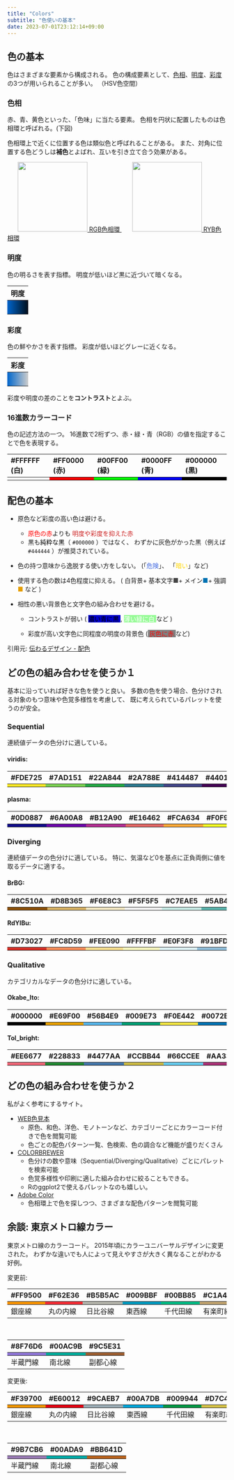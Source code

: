 ```yaml
---
title: "Colors"
subtitle: "色使いの基本"
date: 2023-07-01T23:12:14+09:00
---
```



## 色の基本

色はさまざまな要素から構成される。
色の構成要素として、<u>色相</u>、<u>明度</u>、<u>彩度</u>の3つが用いられることが多い。
（HSV色空間）

### 色相

赤、青、黄色といった、「色味」に当たる要素。
色相を円状に配置したものは色相環と呼ばれる。(下図)

色相環上で近くに位置する色は類似色と呼ばれることがある。
また、対角に位置する色どうしは**補色**とよばれ、互いを引き立て合う効果がある。

<a href="https://ja.wikipedia.org/wiki/%E8%A3%9C%E8%89%B2">
<img
  src="https://upload.wikimedia.org/wikipedia/commons/thumb/3/38/BYR_color_wheel.svg/2560px-BYR_color_wheel.svg.png"
  height="160"
  style="margin-left: 24px;"
/>
RGB色相環
<img
  src="https://upload.wikimedia.org/wikipedia/commons/thumb/7/74/Rgb-colorwheel.svg/2560px-Rgb-colorwheel.svg.png"
  height="160"
  style="margin-left: 24px;"
/>
RYB色相環
</a>


### 明度

色の明るさを表す指標。
明度が低いほど黒に近づいて暗くなる。

<table width="80%">
  <thead>
    <tr class="header">
      <th style="text-align: center;">明度</th>
    </tr>
  </thead>
  <tbody height="32px">
    <tr>
      <td style="background: linear-gradient(to left, #000d1a, #0066cc);"></td>
    </tr>
  </tbody>
</table>


### 彩度

色の鮮やかさを表す指標。
彩度が低いほどグレーに近くなる。

<table width="80%">
  <thead>
    <tr class="header">
      <th style="text-align: center;">彩度</th>
    </tr>
  </thead>
  <tbody height="32px">
    <tr>
      <td style="background: linear-gradient(to left, #cccccc, #0066cc);"></td>
    </tr>
  </tbody>
</table>

彩度や明度の差のことを**コントラスト**とよぶ。


### 16進数カラーコード

色の記述方法の一つ。
16進数で2桁ずつ、赤・緑・青（RGB）の値を指定することで色を表現する。

<table>
  <thead>
    <tr class="header">
      <th style="text-align: left;">#FFFFFF (白)</th>
      <th style="text-align: left;">#FF0000 (赤)</th>
      <th style="text-align: left;">#00FF00 (緑)</th>
      <th style="text-align: left;">#0000FF (青)</th>
      <th style="text-align: left;">#000000 (黒)</th>
    </tr>
  </thead>
  <tbody>
    <tr>
      <td style="background-color: #FFFFFF;"></td>
      <td style="background-color: #FF0000;"></td>
      <td style="background-color: #00FF00;"></td>
      <td style="background-color: #0000FF;"></td>
      <td style="background-color: #000000;"></td>
    </tr>
  </tbody>
</table>


## 配色の基本

- 原色など彩度の高い色は避ける。
  - <span style="color: #ff0000;">原色の赤</span>よりも
    <span style="color: #cc2222;">明度や彩度を抑えた赤</span>
  - 黒も<span style="color: #000000;">純粋な黒</span>（ `#000000` ）ではなく、
    わずかに灰色がかった黒（例えば `#444444` ）が推奨されている。

- 色の持つ意味から逸脱する使い方をしない。
  (「<span style="color: #4169e1;">危険</span>」、
  「<span style="color:  #ffd700;">暗い</span>」など)

- 使用する色の数は4色程度に抑える。
  (
    白背景+
    基本文字<span style="color: #444;">■</span>+
    メイン<span style="color: #0072B2;">■</span>+
    強調<span style="color: #E69F00;">■</span>
    など
  )

- 相性の悪い背景色と文字色の組み合わせを避ける。
  - コントラストが弱い
    (
      <span style="color: #000;background-color: #0000cd;"> 濃い青に黒 </span>,
      <span style="color: #fff;background-color: #98fb98;"> 薄い緑に白 </span>
      など
    )

  - 彩度が高い文字色に同程度の明度の背景色
    (<span style="color: #ff0000;background-color: #808080;"> 灰色に赤 </span> など)

引用元: [伝わるデザイン - 配色](https://tsutawarudesign.com/miyasuku5.html)


## どの色の組み合わせを使うか１

基本に沿っていれば好きな色を使うと良い。
多数の色を使う場合、色分けされる対象のもつ意味や色覚多様性を考慮して、
既に考えられているパレットを使うのが安全。

### Sequential

連続値データの色分けに適している。

#### viridis:

<table>
  <thead>
    <tr class="header">
      <th style="text-align: left;">#FDE725</th>
      <th style="text-align: left;">#7AD151</th>
      <th style="text-align: left;">#22A844</th>
      <th style="text-align: left;">#2A788E</th>
      <th style="text-align: left;">#414487</th>
      <th style="text-align: left;">#440154</th>
    </tr>
  </thead>
  <tbody>
    <tr>
      <td style="background-color: #FDE725;"></td>
      <td style="background-color: #7AD151;"></td>
      <td style="background-color: #22A844;"></td>
      <td style="background-color: #2A788E;"></td>
      <td style="background-color: #414487;"></td>
      <td style="background-color: #440154;"></td>
    </tr>
  </tbody>
</table>

#### plasma:

<table>
  <thead>
    <tr class="header">
      <th style="text-align: left;">#0D0887</th>
      <th style="text-align: left;">#6A00A8</th>
      <th style="text-align: left;">#B12A90</th>
      <th style="text-align: left;">#E16462</th>
      <th style="text-align: left;">#FCA634</th>
      <th style="text-align: left;">#F0F921</th>
    </tr>
  </thead>
  <tbody>
    <tr>
      <td style="background-color: #0D0887;"></td>
      <td style="background-color: #6A00A8;"></td>
      <td style="background-color: #B12A90;"></td>
      <td style="background-color: #E16462;"></td>
      <td style="background-color: #FCA634;"></td>
      <td style="background-color: #F0F921;"></td>
    </tr>
  </tbody>
</table>

### Diverging

連続値データの色分けに適している。
特に、気温など0を基点に正負両側に値を取るデータに適する。

#### BrBG:

<table>
  <thead>
    <tr class="header">
      <th style="text-align: left;">#8C510A</th>
      <th style="text-align: left;">#D8B365</th>
      <th style="text-align: left;">#F6E8C3</th>
      <th style="text-align: left;">#F5F5F5</th>
      <th style="text-align: left;">#C7EAE5</th>
      <th style="text-align: left;">#5AB4AC</th>
      <th style="text-align: left;">#01665E</th>
    </tr>
  </thead>
  <tbody>
    <tr>
      <td style="background-color: #8C510A;"></td>
      <td style="background-color: #D8B365;"></td>
      <td style="background-color: #F6E8C3;"></td>
      <td style="background-color: #F5F5F5;"></td>
      <td style="background-color: #C7EAE5;"></td>
      <td style="background-color: #5AB4AC;"></td>
      <td style="background-color: #01665E;"></td>
    </tr>
  </tbody>
</table>


#### RdYlBu:

<table>
  <thead>
    <tr class="header">
      <th style="text-align: left;">#D73027</th>
      <th style="text-align: left;">#FC8D59</th>
      <th style="text-align: left;">#FEE090</th>
      <th style="text-align: left;">#FFFFBF</th>
      <th style="text-align: left;">#E0F3F8</th>
      <th style="text-align: left;">#91BFDB</th>
      <th style="text-align: left;">#4575B4</th>
    </tr>
  </thead>
  <tbody>
    <tr>
      <td style="background-color: #D73027;"></td>
      <td style="background-color: #FC8D59;"></td>
      <td style="background-color: #FEE090;"></td>
      <td style="background-color: #FFFFBF;"></td>
      <td style="background-color: #E0F3F8;"></td>
      <td style="background-color: #91BFDB;"></td>
      <td style="background-color: #4575B4;"></td>
    </tr>
  </tbody>
</table>

### Qualitative

カテゴリカルなデータの色分けに適している。

#### Okabe_Ito:

<table>
  <thead>
    <tr class="header">
      <th style="text-align: left;">#000000</th>
      <th style="text-align: left;">#E69F00</th>
      <th style="text-align: left;">#56B4E9</th>
      <th style="text-align: left;">#009E73</th>
      <th style="text-align: left;">#F0E442</th>
      <th style="text-align: left;">#0072B2</th>
      <th style="text-align: left;">#D55E00</th>
      <th style="text-align: left;">#CC79A7</th>
    </tr>
  </thead>
  <tbody>
    <tr>
      <td style="background-color: #000000;"></td>
      <td style="background-color: #E69F00;"></td>
      <td style="background-color: #56B4E9;"></td>
      <td style="background-color: #009E73;"></td>
      <td style="background-color: #F0E442;"></td>
      <td style="background-color: #0072B2;"></td>
      <td style="background-color: #D55E00;"></td>
      <td style="background-color: #CC79A7;"></td>
    </tr>
  </tbody>
</table>

#### Tol_bright:

<table>
  <thead>
    <tr class="header">
      <th style="text-align: left;">#EE6677</th>
      <th style="text-align: left;">#228833</th>
      <th style="text-align: left;">#4477AA</th>
      <th style="text-align: left;">#CCBB44</th>
      <th style="text-align: left;">#66CCEE</th>
      <th style="text-align: left;">#AA3377</th>
      <th style="text-align: left;">#BBBBBB</th>
    </tr>
  </thead>
  <tbody>
    <tr>
      <td style="background-color: #EE6677;"></td>
      <td style="background-color: #228833;"></td>
      <td style="background-color: #4477AA;"></td>
      <td style="background-color: #CCBB44;"></td>
      <td style="background-color: #66CCEE;"></td>
      <td style="background-color: #AA3377;"></td>
      <td style="background-color: #BBBBBB;"></td>
    </tr>
  </tbody>
</table>


## どの色の組み合わせを使うか２

私がよく参考にするサイト。

- [WEB色見本](https://www.colordic.org/)
  - 原色、和色、洋色、モノトーンなど、カテゴリーごとにカラーコード付きで色を閲覧可能
  - 色ごとの配色パターン一覧、色検索、色の調合など機能が盛りだくさん
- [COLORBREWER](https://colorbrewer2.org/)
  - 色分けの数や意味（Sequential/Diverging/Qualitative）ごとにパレットを検索可能
  - 色覚多様性や印刷に適した組み合わせに絞ることもできる。
  - Rのggplot2で使えるパレットなのも嬉しい。
- [Adobe Color](https://color.adobe.com/ja/create/color-wheel)
  - 色相環上で色を探しつつ、さまざまな配色パターンを閲覧可能

## 余談: 東京メトロ線カラー

東京メトロ線のカラーコード。
2015年頃にカラーユニバーサルデザインに変更された。
わずかな違いでも人によって見えやすさが大きく異なることがわかる好例。

変更前:
<table>
  <thead>
    <tr class="header">
      <th style="text-align: left;">#FF9500</th>
      <th style="text-align: left;">#F62E36</th>
      <th style="text-align: left;">#B5B5AC</th>
      <th style="text-align: left;">#009BBF</th>
      <th style="text-align: left;">#00BB85</th>
      <th style="text-align: left;">#C1A470</th>
    </tr>
  </thead>
  <tbody>
    <tr>
      <td style="background-color: #FF9500;"></td>
      <td style="background-color: #F62E36;"></td>
      <td style="background-color: #B5B5AC;"></td>
      <td style="background-color: #009BBF;"></td>
      <td style="background-color: #00BB85;"></td>
      <td style="background-color: #C1A470;"></td>
    </tr>
  </tbody>
  <tbody>
    <tr>
      <td style="background-color: ;">銀座線</td>
      <td style="background-color: ;">丸の内線</td>
      <td style="background-color: ;">日比谷線</td>
      <td style="background-color: ;">東西線</td>
      <td style="background-color: ;">千代田線</td>
      <td style="background-color: ;">有楽町線</td>
    </tr>
  </tbody>
</table>
<br>
<table>
  <thead>
    <tr class="header">
      <th style="text-align: left;">#8F76D6</th>
      <th style="text-align: left;">#00AC9B</th>
      <th style="text-align: left;">#9C5E31</th>
    </tr>
  </thead>
  <tbody>
    <tr>
      <td style="background-color: #8F76D6;"></td>
      <td style="background-color: #00AC9B;"></td>
      <td style="background-color: #9C5E31;"></td>
    </tr>
  </tbody>
  <tbody>
    <tr>
      <td style="background-color: ;">半蔵門線</td>
      <td style="background-color: ;">南北線</td>
      <td style="background-color: ;">副都心線</td>
    </tr>
  </tbody>
</table>

変更後:
<table>
  <thead>
    <tr class="header">
      <th style="text-align: left;">#F39700</th>
      <th style="text-align: left;">#E60012</th>
      <th style="text-align: left;">#9CAEB7</th>
      <th style="text-align: left;">#00A7DB</th>
      <th style="text-align: left;">#009944</th>
      <th style="text-align: left;">#D7C447</th>
    </tr>
  </thead>
  <tbody>
    <tr>
      <td style="background-color: #F39700;"></td>
      <td style="background-color: #E60012;"></td>
      <td style="background-color: #9CAEB7;"></td>
      <td style="background-color: #00A7DB;"></td>
      <td style="background-color: #009944;"></td>
      <td style="background-color: #D7C447;"></td>
    </tr>
  </tbody>
  <tbody>
    <tr>
      <td style="background-color: ;">銀座線</td>
      <td style="background-color: ;">丸の内線</td>
      <td style="background-color: ;">日比谷線</td>
      <td style="background-color: ;">東西線</td>
      <td style="background-color: ;">千代田線</td>
      <td style="background-color: ;">有楽町線</td>
    </tr>
  </tbody>
</table>
<br>
<table>
  <thead>
    <tr class="header">
      <th style="text-align: left;">#9B7CB6</th>
      <th style="text-align: left;">#00ADA9</th>
      <th style="text-align: left;">#BB641D</th>
    </tr>
  </thead>
  <tbody>
    <tr>
      <td style="background-color: #9B7CB6;"></td>
      <td style="background-color: #00ADA9;"></td>
      <td style="background-color: #BB641D;"></td>
    </tr>
  </tbody>
  <tbody>
    <tr>
      <td style="background-color: ;">半蔵門線</td>
      <td style="background-color: ;">南北線</td>
      <td style="background-color: ;">副都心線</td>
    </tr>
  </tbody>
</table>


<!--
<table>
  <thead>
    <tr class="header">
      <th style="text-align: left;"></th>
      <th style="text-align: left;"></th>
      <th style="text-align: left;"></th>
    </tr>
  </thead>
  <tbody>
    <tr>
      <td style="background-color: ;"></td>
      <td style="background-color: ;"></td>
      <td style="background-color: ;"></td>
    </tr>
  </tbody>
</table>
-->
